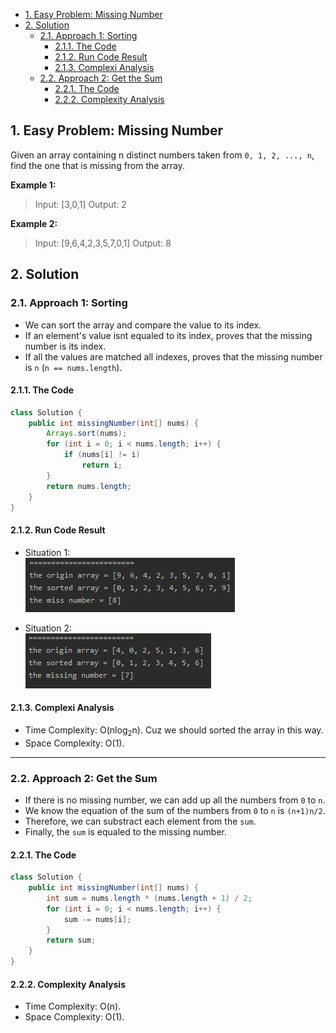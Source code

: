 <!-- TOC -->

- [1. Easy Problem: Missing Number](#1-easy-problem-missing-number)
- [2. Solution](#2-solution)
  - [2.1. Approach 1: Sorting](#21-approach-1-sorting)
    - [2.1.1. The Code](#211-the-code)
    - [2.1.2. Run Code Result](#212-run-code-result)
    - [2.1.3. Complexi Analysis](#213-complexi-analysis)
  - [2.2. Approach 2: Get the Sum](#22-approach-2-get-the-sum)
    - [2.2.1. The Code](#221-the-code)
    - [2.2.2. Complexity Analysis](#222-complexity-analysis)

<!-- /TOC -->

## 1. Easy Problem: Missing Number
Given an array containing n distinct numbers taken from `0, 1, 2, ..., n`,  
find the one that is missing from the array.

**Example 1:**

>Input: [3,0,1]
>Output: 2

**Example 2:**

>Input: [9,6,4,2,3,5,7,0,1]
>Output: 8

## 2. Solution

### 2.1. Approach 1: Sorting
- We can sort the array and compare the value to its index.
- If an element's value isnt equaled to its index, proves that the missing number is its index.
- If all the values are matched all indexes, proves that the missing number is `n` (`n == nums.length`).

#### 2.1.1. The Code
```java
class Solution {
    public int missingNumber(int[] nums) {
        Arrays.sort(nums);
        for (int i = 0; i < nums.length; i++) {
            if (nums[i] != i)
                return i;
        }
        return nums.length;
    }
}
```

#### 2.1.2. Run Code Result  
- Situation 1:  
  ![pic](../99.images/2020-09-01-11-23-07.png)  

- Situation 2:  
  ![pic](../99.images/2020-09-01-11-25-17.png)

#### 2.1.3. Complexi Analysis
- Time Complexity: O(nlog<sub>2</sub>n). Cuz we should sorted the array in this way.
- Space Complexity: O(1).

****

### 2.2. Approach 2: Get the Sum
- If there is no missing number, we can add up all the numbers from `0` to `n`.  
- We know the equation of the sum of the numbers from `0` to `n` is `(n+1)n/2`.
- Therefore, we can substract each element from the `sum`.
- Finally, the `sum` is equaled to the missing number.

#### 2.2.1. The Code
```java
class Solution {
    public int missingNumber(int[] nums) {
        int sum = nums.length * (nums.length + 1) / 2;
        for (int i = 0; i < nums.length; i++) {
            sum -= nums[i];
        }
        return sum;
    }
}
```

#### 2.2.2. Complexity Analysis
- Time Complexity: O(n).
- Space Complexity: O(1).